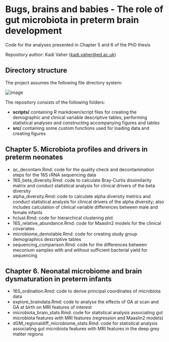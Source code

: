 # Bugs, brains and babies - The role of gut microbiota in preterm brain development

Code for the analyses presented in Chapter 5 and 6 of the PhD thesis

Repository author: Kadi Vaher (kadi.vaher@ed.ac.uk)

## Directory structure
The project assumes the following file directory system:

![image](https://user-images.githubusercontent.com/92927232/205872695-40a8f0e0-f4ea-498b-b03c-7ebc8b18e75c.png)

The repository consists of the following folders:
- **scripts/** containing R markdown/script files for creating the demographic and clinical variable descriptive tables, performing statistical analyses and constructing accompanying figures and tables
- **src/** containing some custom functions used for loading data and creating figures

## Chapter 5.	Microbiota profiles and drivers in preterm neonates
- qc_decontam.Rmd: code for the quality check and decontamination steps for the 16S rRNA sequencing data
- 16S_beta_diversity.Rmd: code to calculate Bray-Curtis dissimilarity matrix and conduct statistical analysis for clinical drivers of the beta diversity
- alpha_diversity.Rmd: code to calculate alpha diversity metrics and conduct statistical analysis for clinical drivers of the alpha diversity; also includes calculation of clinical variable differences between male and female infants
- hclust.Rmd: code for hierarchical clustering plot
- 16S_relative_abundance.Rmd: code for Maaslin2 models for the clinical covariates
- microbiome_demotable.Rmd: code for creating study group demographics descriptive tables
- sequencing_comparison.Rmd: code for the differences between meconium samples with and without sufficient bacterial yield for sequencing

## Chapter 6.	Neonatal microbiome and brain dysmaturation in preterm infants
- 16S_ordination.Rmd: code to derive principal coordinates of microbiota data
- explore_braindata.Rmd: code to analyse the effects of GA at scan and GA at birth on MRI features of interest
- microbiota_brain_stats.Rmd: code for statistical analysis associating gut microbiota features with MRI features (regression and Maaslin2 models)
- dGM_regionaldiff_microbiome_stats.Rmd: code for statistical analysis associating gut microbiota features with MRI features in the deep grey matter regions



